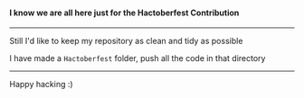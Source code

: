 #### I know we are all here just for the Hactoberfest Contribution

-----

Still I'd like to keep my repository as clean and tidy as possible

I have made a `Hactoberfest` folder, push all the code in that directory

---

Happy hacking :)
